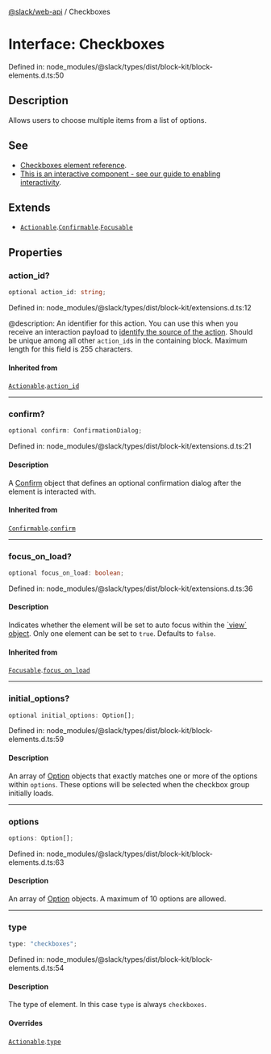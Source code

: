 [@slack/web-api](../index.md) / Checkboxes

# Interface: Checkboxes

Defined in: node\_modules/@slack/types/dist/block-kit/block-elements.d.ts:50

## Description

Allows users to choose multiple items from a list of options.

## See

 - [Checkboxes element reference](https://api.slack.com/reference/block-kit/block-elements#checkboxes).
 - [This is an interactive component - see our guide to enabling interactivity](https://api.slack.com/interactivity/handling).

## Extends

- [`Actionable`](Actionable.md).[`Confirmable`](Confirmable.md).[`Focusable`](Focusable.md)

## Properties

### action\_id?

```ts
optional action_id: string;
```

Defined in: node\_modules/@slack/types/dist/block-kit/extensions.d.ts:12

@description: An identifier for this action. You can use this when you receive an interaction payload to
[identify the source of the action](https://api.slack.com/interactivity/handling#payloads). Should be unique
among all other `action_id`s in the containing block. Maximum length for this field is 255 characters.

#### Inherited from

[`Actionable`](Actionable.md).[`action_id`](Actionable.md#action_id)

***

### confirm?

```ts
optional confirm: ConfirmationDialog;
```

Defined in: node\_modules/@slack/types/dist/block-kit/extensions.d.ts:21

#### Description

A [Confirm](Confirm.md) object that defines an optional confirmation dialog after the element is interacted
with.

#### Inherited from

[`Confirmable`](Confirmable.md).[`confirm`](Confirmable.md#confirm)

***

### focus\_on\_load?

```ts
optional focus_on_load: boolean;
```

Defined in: node\_modules/@slack/types/dist/block-kit/extensions.d.ts:36

#### Description

Indicates whether the element will be set to auto focus within the
[\`view\` object](https://api.slack.com/reference/surfaces/views). Only one element can be set to `true`.
Defaults to `false`.

#### Inherited from

[`Focusable`](Focusable.md).[`focus_on_load`](Focusable.md#focus_on_load)

***

### initial\_options?

```ts
optional initial_options: Option[];
```

Defined in: node\_modules/@slack/types/dist/block-kit/block-elements.d.ts:59

#### Description

An array of [Option](../type-aliases/Option.md) objects that exactly matches one or more of the options within `options`.
These options will be selected when the checkbox group initially loads.

***

### options

```ts
options: Option[];
```

Defined in: node\_modules/@slack/types/dist/block-kit/block-elements.d.ts:63

#### Description

An array of [Option](../type-aliases/Option.md) objects. A maximum of 10 options are allowed.

***

### type

```ts
type: "checkboxes";
```

Defined in: node\_modules/@slack/types/dist/block-kit/block-elements.d.ts:54

#### Description

The type of element. In this case `type` is always `checkboxes`.

#### Overrides

[`Actionable`](Actionable.md).[`type`](Actionable.md#type)
